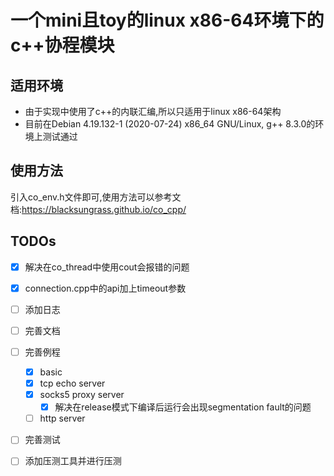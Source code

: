 # 一个mini且toy的linux x86-64环境下的c++协程模块
## 适用环境
- 由于实现中使用了c++的内联汇编,所以只适用于linux x86-64架构
- 目前在Debian 4.19.132-1 (2020-07-24) x86_64 GNU/Linux, g++ 8.3.0的环境上测试通过
## 使用方法
引入co_env.h文件即可,使用方法可以参考文档:https://blacksungrass.github.io/co_cpp/
## TODOs
- [x] 解决在co_thread中使用cout会报错的问题
- [x] connection.cpp中的api加上timeout参数
- [ ] 添加日志
- [ ] 完善文档
- [ ] 完善例程
    - [x] basic
    - [x] tcp echo server
    - [x] socks5 proxy server
        - [x] 解决在release模式下编译后运行会出现segmentation fault的问题
    - [ ] http server
- [ ] 完善测试
- [ ] 添加压测工具并进行压测



